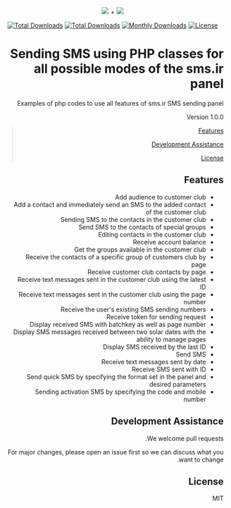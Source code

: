 <p align="center">
<img src="https://user-images.githubusercontent.com/3329008/111814382-a31bc700-88ef-11eb-94e2-41dd10c0d2b1.png" /> + 
<img src="https://user-images.githubusercontent.com/3329008/112437105-362b8580-8d64-11eb-9991-5fc7c02ef56d.png" />
</p>
<p align="center">
  <a href="https://packagist.org/packages/pejmankheyri/smsir-php"><img src="https://poser.pugx.org/pejmankheyri/smsir-php/v/stable" alt="Total Downloads"></a>
<a href="https://packagist.org/packages/pejmankheyri/smsir-php"><img src="https://img.shields.io/packagist/dt/pejmankheyri/smsir-php" alt="Total Downloads"></a>
  <a href="https://packagist.org/packages/pejmankheyri/smsir-php"><img src="https://poser.pugx.org/pejmankheyri/smsir-php/d/monthly" alt="Monthly Downloads"></a>
<a href="https://packagist.org/packages/pejmankheyri/smsir-php"><img src="https://img.shields.io/github/license/pejmankheyri/smsir-php" alt="License"></a>

</p>
<div dir="rtl">

# Sending SMS using PHP classes for all possible modes of the sms.ir panel

Examples of php codes to use all features of sms.ir SMS sending panel

Version 1.0.0


> [Features](https://github.com/pejmankheyri/SMSIR-PHP#%D8%A7%D9%85%DA%A9%D8%A7%D9%86%D8%A7%D8%AA)
> 
> [Development Assistance](https://github.com/pejmankheyri/SMSIR-PHP#%DA%A9%D9%85%DA%A9-%D8%A8%D9%87-%D8%AA%D9%88%D8%B3%D8%B9%D9%87)
> 
> [License](https://github.com/pejmankheyri/SMSIR-PHP#%D9%84%D8%A7%DB%8C%D8%B3%D9%86%D8%B3)

## Features

* Add audience to customer club
* Add a contact and immediately send an SMS to the added contact of the customer club
* Sending SMS to the contacts in the customer club
* Send SMS to the contacts of special groups
* Editing contacts in the customer club
* Receive account balance
* Get the groups available in the customer club
* Receive the contacts of a specific group of customers club by page
* Receive customer club contacts by page
* Receive text messages sent in the customer club using the latest ID
* Receive text messages sent in the customer club using the page number
* Receive the user's existing SMS sending numbers
* Receive token for sending request
* Display received SMS with batchkey as well as page number
* Display SMS messages received between two solar dates with the ability to manage pages
* Display SMS received by the last ID
* Send SMS
* Receive text messages sent by date
* Receive SMS sent with ID
* Send quick SMS by specifying the format set in the panel and desired parameters
* Sending activation SMS by specifying the code and mobile number


## Development Assistance

We welcome pull requests.

For major changes, please open an issue first so we can discuss what you want to change.
## License

MIT

</div>
